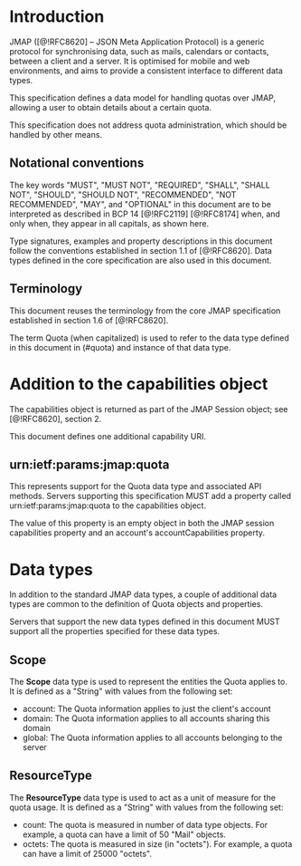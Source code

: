 # Introduction

JMAP ([@!RFC8620] – JSON Meta Application Protocol) is a generic protocol for synchronising data, such as mails,
calendars or contacts, between a client and a server. It is optimised for mobile and web environments, and aims
to provide a consistent interface to different data types.

This specification defines a data model for handling quotas over JMAP, allowing a user to obtain details about a certain quota.

This specification does not address quota administration, which should be handled by other means.

## Notational conventions

The key words "MUST", "MUST NOT", "REQUIRED", "SHALL", "SHALL NOT",
"SHOULD", "SHOULD NOT", "RECOMMENDED", "NOT RECOMMENDED", "MAY", and
"OPTIONAL" in this document are to be interpreted as described in BCP
14 [@!RFC2119] [@!RFC8174] when, and only when, they appear in all
capitals, as shown here.

Type signatures, examples and property descriptions in this document follow the conventions established in section 1.1
of [@!RFC8620]. Data types defined in the core specification are also used in this document.

## Terminology

This document reuses the terminology from the core JMAP specification established in section 1.6 of [@!RFC8620].

The term Quota (when capitalized) is used to refer to the data type defined in this document 
in (#quota) and instance of that data type.

# Addition to the capabilities object

The capabilities object is returned as part of the JMAP Session object; see [@!RFC8620], section 2.

This document defines one additional capability URI.

## urn:ietf:params:jmap:quota

This represents support for the Quota data type and associated API methods. Servers supporting this specification MUST add a property called urn:ietf:params:jmap:quota to the capabilities object.

The value of this property is an empty object in both the JMAP session capabilities property and an account's accountCapabilities property.

# Data types

In addition to the standard JMAP data types, a couple of additional data types are common to the definition of Quota objects and properties.

Servers that support the new data types defined in this document MUST support all the properties specified for these data types.

## Scope

The **Scope** data type is used to represent the entities the Quota applies to. It is defined as a "String" with values from the following set:

* account: The Quota information applies to just the client's account
* domain: The Quota information applies to all accounts sharing this domain
* global: The Quota information applies to all accounts belonging to the server

## ResourceType

The **ResourceType** data type is used to act as a unit of measure for the quota usage. It is defined as a "String" with values from the following set:

* count: The quota is measured in number of data type objects. For example, a quota can have a limit of 50 "Mail" objects.
* octets: The quota is measured in size (in "octets"). For example, a quota can have a limit of 25000 "octets".
